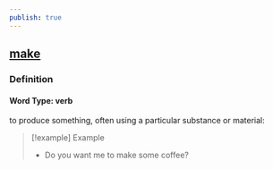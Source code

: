 ```yaml
---
publish: true
---
```


## [make](https://dictionary.cambridge.org/dictionary/english/make)

### Definition
#### Word Type: verb
to produce something, often using a particular substance or material:

>[!example] Example
> - Do you want me to make some coffee?
